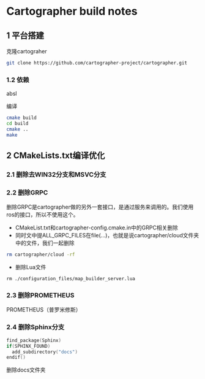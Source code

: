 # Cartographer build notes

## 1 平台搭建
克隆cartograher
```bash
git clone https://github.com/cartographer-project/cartographer.git
```

### 1.2 依赖
absl

编译
```bash
cmake build
cd build
cmake ..
make
```

## 2 CMakeLists.txt编译优化
### 2.1 删除去WIN32分支和MSVC分支
### 2.2 删除GRPC
删除GRPC是cartographer做的另外一套接口，是通过服务来调用的。我们使用ros的接口，所以不使用这个。
* CMakeList.txt和cartographer-config.cmake.in中的GRPC相关删除
* 同时文中提ALL_GRPC_FILES在file(...)，也就是说cartographer/cloud文件夹中的文件，我们一起删除
```bash
rm cartographer/cloud -rf
```
* 删除Lua文件
```
rm ./configuration_files/map_builder_server.lua
```

### 2.3 删除PROMETHEUS
PROMETHEUS（普罗米修斯）

### 2.4 删除Sphinx分支
```c
find_package(Sphinx)
if(SPHINX_FOUND)
  add_subdirectory("docs")
endif()
```
删除docs文件夹

